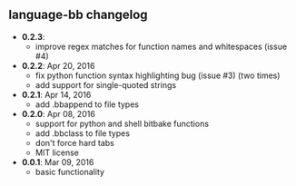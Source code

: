 ## language-bb changelog

* **0.2.3**:
	* improve regex matches for function names and whitespaces (issue #4)
* **0.2.2**: Apr 20, 2016
	* fix python function syntax highlighting bug (issue #3) (two times)
	* add support for single-quoted strings
* **0.2.1**: Apr 14, 2016
	* add .bbappend to file types
* **0.2.0**: Apr 08, 2016
	* support for python and shell bitbake functions
	* add .bbclass to file types
	* don't force hard tabs
	* MIT license
* **0.0.1**: Mar 09, 2016
	* basic functionality
